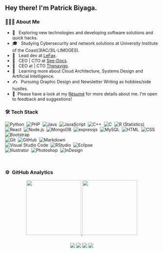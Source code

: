<h2> Hey there! I'm Patrick Biyaga.</h2>

<h3> 👨🏻‍💻 About Me </h3>

- 🤔 &nbsp; Exploring new technologies and developing software solutions and quick hacks.
- 🎓 &nbsp; Studying Cybersecurity and network solutions at University Institute of the Coast(3IAC/3IL-LIMOGES).
- 💼 &nbsp; Lead dev at [LeFax](https://lefax.cm/).
- 💼 &nbsp; CEO | CTO at [See-Docs](http://see-docs.com/).
- 💼 &nbsp; CEO at | CTO [Thenavigo](http://thenavigo.com/).
- 🌱 &nbsp; Learning more about Cloud Architecture, Systems Design and Artificial Intelligence.
- ✍️ &nbsp; Pursuing Graphic Design and Newsletter Writing as hobbies/side hustles.
- 📄 &nbsp;Please have a look at my [Résumé](https://about.me/biyaga) for more details about me. I'm open to feedback and suggestions!

<h3>🛠 Tech Stack</h3>

![Python](https://img.shields.io/badge/-Python-333333?style=flat&logo=python)&nbsp;
![PHP](https://img.shields.io/badge/-PHP-333333?style=flat&logo=PHP)&nbsp;
![Java](https://img.shields.io/badge/-Java-333333?style=flat&logo=Java&logoColor=FFA518)&nbsp;
![JavaScript](https://img.shields.io/badge/-JavaScript-333333?style=flat&logo=javascript)&nbsp;
![C++](https://img.shields.io/badge/-C++-333333?style=flat&logo=C%2B%2B&logoColor=00599C)&nbsp;
![C](https://img.shields.io/badge/-C-333333?style=flat&logo=C&logoColor=A8B9CC)&nbsp;
![R (Statistics)](https://img.shields.io/badge/-R-333333?style=flat&logo=R&logoColor=276DC3)\
![React](https://img.shields.io/badge/-React-333333?style=flat&logo=react)&nbsp;
![Node.js](https://img.shields.io/badge/-Node.js-333333?style=flat&logo=node.js)&nbsp;
![MongoDB](https://img.shields.io/badge/-MongoDB-333333?style=flat&logo=MongoDB)&nbsp;
![expressjs](https://img.shields.io/badge/-expressjs-333333?style=flat&logo=expressjs)&nbsp;
![MySQL](https://img.shields.io/badge/-MySQL-333333?style=flat&logo=MySQL)&nbsp;
![HTML](https://img.shields.io/badge/-HTML-333333?style=flat&logo=HTML5)&nbsp;
![CSS](https://img.shields.io/badge/-CSS-333333?style=flat&logo=CSS3&logoColor=1572B6)&nbsp;
![Bootstrap](https://img.shields.io/badge/-Bootstrap-333333?style=flat&logo=bootstrap&logoColor=563D7C)\
![Git](https://img.shields.io/badge/-Git-333333?style=flat&logo=git)&nbsp;
![GitHub](https://img.shields.io/badge/-GitHub-333333?style=flat&logo=github)&nbsp;
![Markdown](https://img.shields.io/badge/-Markdown-333333?style=flat&logo=markdown)\
![Visual Studio Code](https://img.shields.io/badge/-Visual%20Studio%20Code-333333?style=flat&logo=visual-studio-code&logoColor=007ACC)&nbsp;
![RStudio](https://img.shields.io/badge/-RStudio-333333?style=flat&logo=rstudio)&nbsp;
![Eclipse](https://img.shields.io/badge/-Eclipse-333333?style=flat&logo=eclipse-ide&logoColor=2C2255)\
![Illustrator](https://img.shields.io/badge/-Illustrator-333333?style=flat&logo=adobe-illustrator)&nbsp;
![Photoshop](https://img.shields.io/badge/-Photoshop-333333?style=flat&logo=adobe-photoshop)&nbsp;
![InDesign](https://img.shields.io/badge/-InDesign-333333?style=flat&logo=adobe-indesign)

<br/>

### ⚙️ &nbsp;GitHub Analytics

<p align="center">
<a href="https://github.com/AVS1508">
  <img height="180em" src="https://github-readme-stats-eight-theta.vercel.app/api?username=patbi&show_icons=true&theme=react&include_all_commits=true&count_private=true "/>
  <img height="180em" src="https://github-readme-stats-eight-theta.vercel.app/api/top-langs/?username=patbi&layout=compact&langs_count=8&hide=java,r&theme=react "/>
</a>
</p>


<h3   ⭐️ ### 🤝🏻 &nbsp;Connect with Me </h3>

<p align="center">
<a href="https://linkedin.com/in/patrickbiyaga"><img src="https://img.shields.io/badge/-patrickbiyaga%20Singh-0077B5?style=flat-square&logo=Linkedin&logoColor=white"/></a>
<a href="mailto:biyagapatrick@gmail.com"><img src="https://img.shields.io/badge/-biyagapatrick@gmail.com-D14836?style=flat-square&logo=Gmail&logoColor=white"/></a>
<a href="https://instagram.com/biyagapatrick"><img src="https://img.shields.io/badge/-@biyagapatrick-E4405F?style=flat-square&logo=Instagram&logoColor=white"/></a>
<a href="https://facebook.com/biyagapatrick"><img src="https://img.shields.io/badge/-@biyagapatrick-1877F2?style=flat-square&logo=Facebook&logoColor=white"/></a>
</p>
